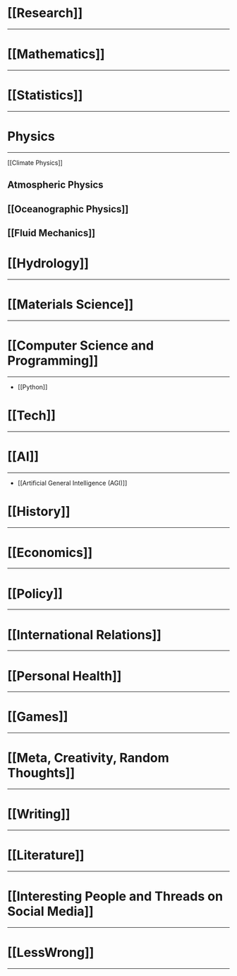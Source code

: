 # [[Research]]
---

# [[Mathematics]]
---


# [[Statistics]]
--- 


# Physics
---
[[Climate Physics]]
## Atmospheric Physics

## [[Oceanographic Physics]]
## [[Fluid Mechanics]]

# [[Hydrology]]
---

# [[Materials Science]]
---

# [[Computer Science and Programming]]
---
- [[Python]]

# [[Tech]]
---
# [[AI]]
---
- [[Artificial General Intelligence (AGI)]]

# [[History]]
---
# [[Economics]]
---

# [[Policy]]
---
# [[International Relations]]
---

# [[Personal Health]]
---
# [[Games]]
---

# [[Meta, Creativity, Random Thoughts]]
---
# [[Writing]]
---
# [[Literature]]
---

# [[Interesting People and Threads on Social Media]]
---

# [[LessWrong]]
---

